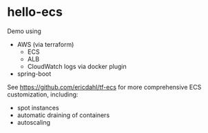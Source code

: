 # hello-ecs

Demo using
- AWS (via terraform)
    - ECS
    - ALB
    - CloudWatch logs via docker plugin
- spring-boot


See https://github.com/ericdahl/tf-ecs for more comprehensive ECS customization, including:
- spot instances
- automatic draining of containers
- autoscaling
